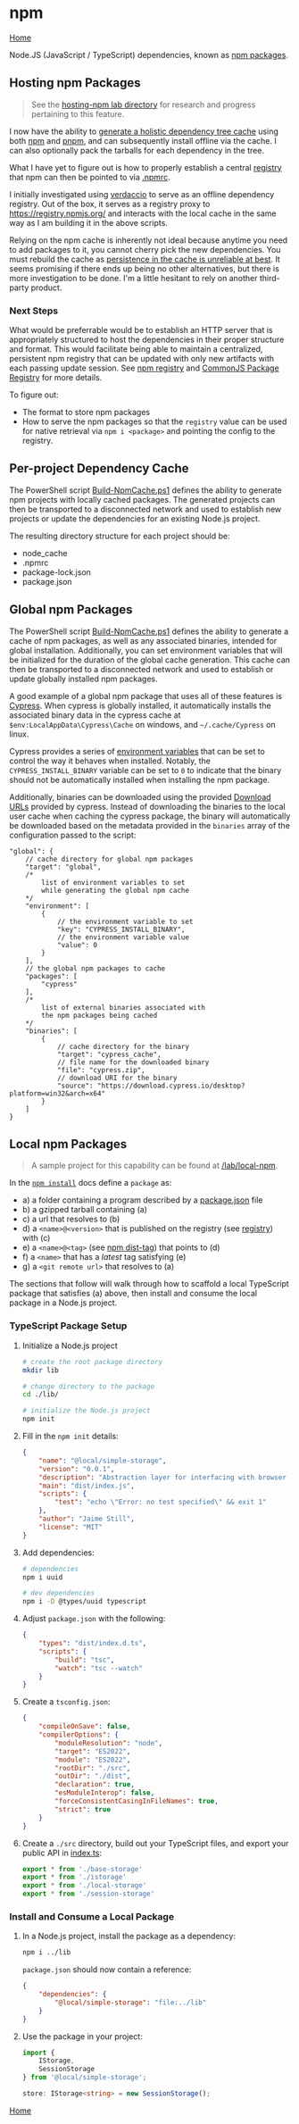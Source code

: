 # npm
[Home](./index.md)

Node.JS (JavaScript / TypeScript) dependencies, known as [npm packages](https://docs.npmjs.com/about-packages-and-modules).

## Hosting npm Packages

> See the [hosting-npm lab directory](https://github.com/JaimeStill/azure-dev-resources/tree/main/lab/hosting-npm) for research and progress pertaining to this feature.

I now have the ability to [generate a holistic dependency tree cache](./scripts/Build-NodeDependencies.md) using both [npm]() and [pnpm](https://pnpm.io/motivation), and can subsequently install offline via the cache. I can also optionally pack the tarballs for each dependency in the tree.

What I have yet to figure out is how to properly establish a central [registry](https://docs.npmjs.com/cli/v8/using-npm/registry) that npm can then be pointed to via [.npmrc](https://docs.npmjs.com/cli/v9/configuring-npm/npmrc).

I initially investigated using [verdaccio](https://verdaccio.org/docs/what-is-verdaccio/) to serve as an offline dependency registry. Out of the box, it serves as a registry proxy to https://registry.npmjs.org/ and interacts with the local cache in the same way as I am building it in the above scripts.

Relying on the npm cache is inherently not ideal because anytime you need to add packages to it, you cannot cherry pick the new dependencies. You must rebuild the cache as [persistence in the cache is unreliable at best](https://docs.npmjs.com/cli/v8/commands/npm-cache#a-note-about-the-caches-design). It seems promising if there ends up being no other alternatives, but there is more investigation to be done. I'm a little hesitant to rely on another third-party product.

### Next Steps

What would be preferrable would be to establish an HTTP server that is appropriately structured to host the dependencies in their proper structure and format. This would facilitate being able to maintain a centralized, persistent npm registry that can be updated with only new artifacts with each passing update session. See [npm registry](https://docs.npmjs.com/cli/v9/using-npm/registry?v=true#description) and [CommonJS Package Registry](https://wiki.commonjs.org/wiki/Packages/Registry) for more details.

To figure out:

* The format to store npm packages
* How to serve the npm packages so that the `registry` value can be used for native retrieval via `npm i <package>` and pointing the config to the registry.

## Per-project Dependency Cache

The PowerShell script [Build-NpmCache.ps1](./scripts/Build-NpmCache.md) defines the ability to generate npm projects with locally cached packages. The generated projects can then be transported to a disconnected network and used to establish new projects or update the dependencies for an existing Node.js project.

The resulting directory structure for each project should be:

* node_cache
* .npmrc
* package-lock.json
* package.json

## Global npm Packages

The PowerShell script [Build-NpmCache.ps1](./scripts/Build-NpmCache.md) defines the ability to generate a cache of npm packages, as well as any associated binaries, intended for global installation. Additionally, you can set environment variables that will be initialized for the duration of the global cache generation. This cache can then be transported to a disconnected network and used to establish or update globally installed npm packages.

A good example of a global npm package that uses all of these features is [Cypress](https://docs.cypress.io/guides/overview/why-cypress). When cypress is globally installed, it automatically installs the associated binary data in the cypress cache at `$env:LocalAppData\Cypress\Cache` on windows, and `~/.cache/Cypress` on linux. 

Cypress provides a series of [environment variables](https://docs.cypress.io/guides/references/advanced-installation#Environment-variables) that can be set to control the way it behaves when installed. Notably, the `CYPRESS_INSTALL_BINARY` variable can be set to `0` to indicate that the binary should not be automatically installed when installing the npm package. 

Additionally, binaries can be downloaded using the provided [Download URLs](https://docs.cypress.io/guides/references/advanced-installation#Download-URLs) provided by cypress. Instead of downloading the binaries to the local user cache when caching the cypress package, the binary will automatically be downloaded based on the metadata provided in the `binaries` array of the configuration passed to the script:

```jsonc
"global": {
    // cache directory for global npm packages
    "target": "global",
    /*
        list of environment variables to set
        while generating the global npm cache
    */
    "environment": [
        {
            // the environment variable to set
            "key": "CYPRESS_INSTALL_BINARY",
            // the environment variable value
            "value": 0
        }
    ],
    // the global npm packages to cache
    "packages": [
        "cypress"
    ],
    /*
        list of external binaries associated with
        the npm packages being cached
    */
    "binaries": [
        {
            // cache directory for the binary
            "target": "cypress_cache",
            // file name for the downloaded binary
            "file": "cypress.zip",
            // download URI for the binary
            "source": "https://download.cypress.io/desktop?platform=win32&arch=x64"
        }
    ]
}
```

## Local npm Packages

> A sample project for this capability can be found at [/lab/local-npm](https://github.com/JaimeStill/azure-dev-resources/tree/main/lab/local-npm).

In the [`npm install`](https://docs.npmjs.com/cli/v9/commands/npm-install) docs define a `package` as:

* a) a folder containing a program described by a [package.json](https://docs.npmjs.com/cli/v9/configuring-npm/package-json) file
* b) a gzipped tarball containing (a)
* c) a url that resolves to (b)
* d) a `<name>@<version>` that is published on the registry (see [registry](https://docs.npmjs.com/cli/v9/using-npm/registry)) with (c)
* e) a `<name>@<tag>` (see [npm dist-tag](https://docs.npmjs.com/cli/v9/commands/npm-dist-tag)) that points to (d)
* f) a `<name>` that has a *latest* tag satisfying (e)
* g) a `<git remote url>` that resolves to (a)

The sections that follow will walk through how to scaffold a local TypeScript package that satisfies (a) above, then install and consume the local package in a Node.js project.

### TypeScript Package Setup

1. Initialize a Node.js project

    ```bash
    # create the root package directory
    mkdir lib

    # change directory to the package
    cd ./lib/

    # initialize the Node.js project
    npm init
    ```

2. Fill in the `npm init` details:

    ```json
    {
        "name": "@local/simple-storage",
        "version": "0.0.1",
        "description": "Abstraction layer for interfacing with browser storage",
        "main": "dist/index.js",
        "scripts": {
            "test": "echo \"Error: no test specified\" && exit 1"
        },
        "author": "Jaime Still",
        "license": "MIT"
    }
    ```

3. Add dependencies:

    ```bash
    # dependencies
    npm i uuid

    # dev dependencies
    npm i -D @types/uuid typescript
    ```

4. Adjust `package.json` with the following:

    ```json
    {
        "types": "dist/index.d.ts",
        "scripts": {
            "build": "tsc",
            "watch": "tsc --watch"
        }
    }
    ```

5. Create a `tsconfig.json`:

    ```json
    {
        "compileOnSave": false,
        "compilerOptions": {
            "moduleResolution": "node",
            "target": "ES2022",
            "module": "ES2022",
            "rootDir": "./src",
            "outDir": "./dist",
            "declaration": true,
            "esModuleInterop": false,
            "forceConsistentCasingInFileNames": true,
            "strict": true
        }
    }
    ```

6. Create a `./src` directory, build out your TypeScript files, and export your public API in [index.ts](./lib/src/index.ts):

    ```ts
    export * from './base-storage'
    export * from './istorage'
    export * from './local-storage'
    export * from './session-storage'
    ```

### Install and Consume a Local Package

1. In a Node.js project, install the package as a dependency:

    ```bash
    npm i ../lib
    ```

    `package.json` should now contain a reference:

    ```json
    {
        "dependencies": {
            "@local/simple-storage": "file:../lib"
        }
    }
    ```

2. Use the package in your project:

    ```ts
    import { 
        IStorage,
        SessionStorage
    } from '@local/simple-storage';

    store: IStorage<string> = new SessionStorage();
    ```

[Home](./index.md)